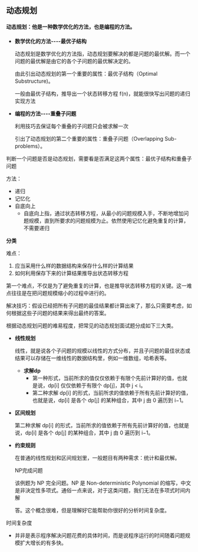 ## 动态规划

#### 动态规划：他是一种数学优化的方法，也是编程的方法。

- **数学优化的方法----最优子结构**

  动态规划是数学优化的方法指，动态规划要解决的都是问题的最优解。而一个问题的最优解是由它的各个子问题的最优解决定的。

  由此引出动态规划的第一个重要的属性：最优子结构（Optimal Substructure)。

  一般由最优子结构，推导出一个状态转移方程 f(n)，就能很快写出问题的递归实现方法

- **编程的方法----重叠子问题**

  利用技巧去保证每个重叠的子问题只会被求解一次

  引出了动态规划的第二个重要的属性：重叠子问题（Overlapping Sub-problems）。

判断一个问题是否是动态规划，需要看是否满足这两个属性：最优子结构和重叠子问题

方法：

- 递归
- 记忆化
- 自底向上
  - 自底向上指，通过状态转移方程，从最小的问题规模入手，不断地增加问题规模，直到所要求的问题规模为止。依然使用记忆化避免重复的计算，不需要递归

**分类**

难点：

1. 应当采用什么样的数据结构来保存什么样的计算结果
2. 如何利用保存下来的计算结果推导出状态转移方程

第一个难点，不仅是为了避免重复的计算，也是推导状态转移方程的关键。这一难点往往是在把问题规模缩小的过程中进行的。

解决技巧：假设已经把所有子问题的最佳结果都计算出来了，那么只需要考虑，如何根据这些子问题的结果来得出最终的答案。

根据动态规划问题的难易程度，把常见的动态规划面试题分成如下三大类。

- **线性规划**

  线性，就是说各个子问题的规模以线性的方式分布，并且子问题的最佳状态或结果可以存储在一维线性的数据结构里，例如一维数组，哈希表等。

  - **求解dp**
    - 第一种形式，当前所求的值仅仅依赖于有限个先前计算好的值，也就是说，dp[i] 仅仅依赖于有限个 dp[j]，其中 j < i。
    - 第二种求解 dp[i] 的形式，当前所求的值依赖于所有先前计算好的值，也就是说，dp[i] 是各个 dp[j] 的某种组合，其中 j 由 0 遍历到 i−1。

- **区间规划**

  第二种求解 dp[i] 的形式，当前所求的值依赖于所有先前计算好的值，也就是说，dp[i] 是各个 dp[j] 的某种组合，其中 j 由 0 遍历到 i−1。

- **约束规则**

  在普通的线性规划和区间规划里，一般题目有两种需求：统计和最优解。

  NP完成问题

  该例题为 NP 完全问题。NP 是 Non-deterministic Polynomial 的缩写，中文是非決定性多项式。通俗一点来说，对于这类问题，我们无法在多项式时间内解

  答。这个概念很难，但是理解好它能帮助你很好的分析时间复杂度。

时间复杂度

- 并非是表示程序解决问题花费的具体时间，而是说程序运行的时间随着问题规模扩大增长的有多快。